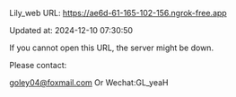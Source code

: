 Lily_web URL: https://ae6d-61-165-102-156.ngrok-free.app

Updated at: 2024-12-10 07:30:50

If you cannot open this URL, the server might be down.

Please contact: 

goley04@foxmail.com Or Wechat:GL_yeaH